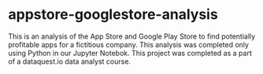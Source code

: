 # appstore-googlestore-analysis
This is an analysis of the App Store and Google Play Store to find potentially profitable apps for a fictitious company. This analysis was completed only using Python in our Jupyter Notebok. This project was completed as a part of a dataquest.io data analyst course.

